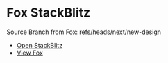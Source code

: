 # Fox StackBlitz

Source Branch from Fox: refs/heads/next/new-design

- [Open StackBlitz](https://stackblitz.com/github/assecosolutions/fox-stackblitz/tree/b9ed2a67d67a0498d9da81dcb43f6fbd4a0c2eb8?terminal=start)
- [View Fox](https://github.com/assecosolutions/fox/tree/a2ec897b7c9e857712ba79802ce794860da1261c)
